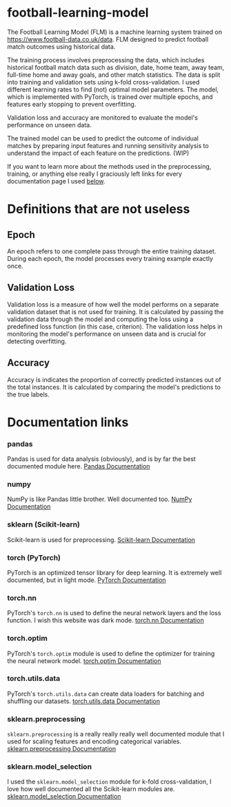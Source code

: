 # football-learning-model
The Football Learning Model (FLM) is a machine learning system trained on https://www.football-data.co.uk/data. FLM designed to predict football match outcomes using historical data.

The training process involves preprocessing the data, which includes historical football match data such as division, date, home team, away team, full-time home and away goals, and other match statistics. The data is split into training and validation sets using k-fold cross-validation. I used different learning rates to find (not) optimal model parameters. The model, which is implemented with PyTorch, is trained over multiple epochs, and features early stopping to prevent overfitting. 

Validation loss and accuracy are monitored to evaluate the model's performance on unseen data. 

The trained model can be used to predict the outcome of individual matches by preparing input features and running sensitivity analysis to understand the impact of each feature on the predictions. (WIP)

If you want to learn more about the methods used in the preprocessing, training, or anything else really I graciously left links for every documentation page I used [below](#documentation-links).



# Definitions that are not useless

## Epoch
An epoch refers to one complete pass through the entire training dataset. During each epoch, the model processes every training example exactly once.

## Validation Loss
Validation loss is a measure of how well the model performs on a separate validation dataset that is not used for training. It is calculated by passing the validation data through the model and computing the loss using a predefined loss function (in this case, criterion). The validation loss helps in monitoring the model's performance on unseen data and is crucial for detecting overfitting.

## Accuracy
Accuracy is indicates the proportion of correctly predicted instances out of the total instances. It is calculated by comparing the model's predictions to the true labels.



# Documentation links

### pandas
Pandas is used for data analysis (obviously), and is by far the best documented module here.
[Pandas Documentation](https://pandas.pydata.org/pandas-docs/stable/)

### numpy
NumPy is like Pandas little brother. Well documented too.
[NumPy Documentation](https://numpy.org/doc/stable/)

### sklearn (Scikit-learn)
Scikit-learn is used for preprocessing.
[Scikit-learn Documentation](https://scikit-learn.org/stable/documentation.html)

### torch (PyTorch)
PyTorch is an optimized tensor library for deep learning. It is extremely well documented, but in light mode.
[PyTorch Documentation](https://pytorch.org/docs/stable/index.html)

### torch.nn
PyTorch's `torch.nn` is used to define the neural network layers and the loss function. I wish this website was dark mode.
[torch.nn Documentation](https://pytorch.org/docs/stable/nn.html)

### torch.optim
PyTorch's `torch.optim` module is used to define the optimizer for training the neural network model.
[torch.optim Documentation](https://pytorch.org/docs/stable/optim.html)

### torch.utils.data
PyTorch's `torch.utils.data` can create data loaders for batching and shuffling our datasets.
[torch.utils.data Documentation](https://pytorch.org/docs/stable/data.html)

### sklearn.preprocessing
`sklearn.preprocessing` is a really really really well documented module that I used for scaling features and encoding categorical variables.
[sklearn.preprocessing Documentation](https://scikit-learn.org/stable/modules/classes.html#module-sklearn.preprocessing)

### sklearn.model_selection
I used the `sklearn.model_selection` module for k-fold cross-validation, I love how well documented all the Scikit-learn modules are.
[sklearn.model_selection Documentation](https://scikit-learn.org/stable/modules/classes.html#module-sklearn.model_selection)